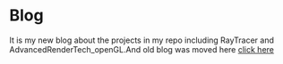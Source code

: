 # Blog
It is my new blog about the projects in my repo including RayTracer and AdvancedRenderTech_openGL.And old blog was moved here 
[click here](https://github.com/Monster88Ra/Blog/issues)
